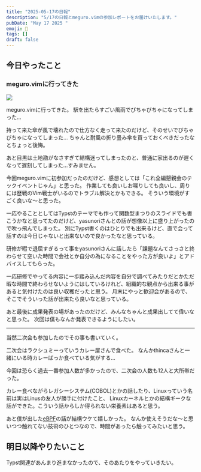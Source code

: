 ```yaml
---
title: "2025-05-17の日報"
description: "5/17の日報とmeguro.vimの参加レポートをお届けいたします。"
pubDate: "May 17 2025 "
emoji: 🦊
tags: []
draft: false
---
```


## 今日やったこと

### meguro.vimに行ってきた

![](/img/2025-05-20-075422.png)

meguro.vimに行ってきた。 駅を出たらすごい風雨でびちゃびちゃになってしまった...

持って来た傘が風で壊れたので仕方なく走って来たのだけど、そのせいでびちゃびちゃになってしまった...
ちゃんと耐風の折り畳み傘を買っておくべきだったなとちょっと後悔。

あと目黒は土地勘がなさすぎて結構迷ってしまったのと、普通に家出るのが遅くなって遅刻してしまった...すみません。

今回meguro.vimに初参加だったのだけど、感想としては「これ全編懇親会のテックイベントじゃん」と思った。
作業しても良いしお喋りしても良いし、周りには歴戦のVim戦士がいるのでトラブル解決とかもできる。
そういう環境がすごく良いな〜と思った。

一応やることとしてはTypstのテーマでも作って関数型まつりのスライドでも書こうかなと思ってたのだけど、yasunoriさんとの話が想像以上に盛り上がったので吹っ飛んでしまった。
別にTypst書くのはひとりでも出来るけど、直で会って話すのは今日じゃないと出来ないので良かったなと思っている。

研修が暇で退屈すぎるって事をyasunoriさんに話したら「課題なんてさっさと終わらせて空いた時間で会社とか自分の為になることをやった方が良いよ」とアドバイスしてもらった。

一応研修でやってる内容に一歩踏み込んだ内容を自分で調べてみたりだとかただ暇な時間で終わらせないようにはしているけれど、組織的な観点から出来る事があると気付けたのは良い収穫だったと思う。
月末にやっと歓迎会があるので、そこでそういった話が出来たら良いなと思っている。

あと最後に成果発表の場があったのだけど、みんなちゃんと成果出してて偉いなと思った。
次回は僕もなんか発表できるようにしたい。

---

当然二次会も参加したのでその事も書いていく。

二次会はラクシュミーっていうカレー屋さんで食べた。
なんかthincaさんと一緒にいる時カレーばっか食べている気がする...

今回は恐らく過去一番参加人数が多かったので、二次会の人数も12人と大所帯だった。

カレー食べながらレガシーシステム(COBOL)とかの話したり、Linuxっていう名前は実はLinusの友人が勝手に付けたこと、
Linuxカーネルとかの結構ギークな話ができた。こういう話からしか得られない栄養素はあると思う。

あと僕が出した[eBPF](https://ebpf.io/ja/)の話が結構ウケて嬉しかった。
なんか使えそうだな〜と思いつつ触れてない技術のひとつなので、時間があったら触ってみたいと思う。

## 明日以降やりたいこと

Typst関連があんまり進まなかったので、そのあたりをやっていきたい。
